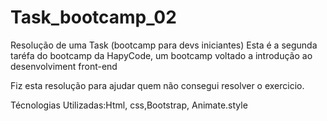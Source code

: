 # Task_bootcamp_02
Resolução de uma Task (bootcamp para devs iniciantes)
Esta é a segunda taréfa do bootcamp da HapyCode, um bootcamp voltado a introdução ao desenvolviment front-end

Fiz esta resolução para ajudar quem não consegui resolver o exercicio. 

Técnologias Utilizadas:Html, css,Bootstrap, Animate.style
